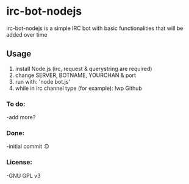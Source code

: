 # irc-bot-nodejs
irc-bot-nodejs is a simple IRC bot with basic functionalities that will be added over time

## Usage
1. install Node.js (irc, request & querystring are required)
2. change SERVER, BOTNAME, YOURCHAN & port
3. run with: 'node bot.js'
4. while in irc channel type (for example): !wp Github

### To do:
-add more?

### Done:
-initial commit :D

### License:
-GNU GPL v3
